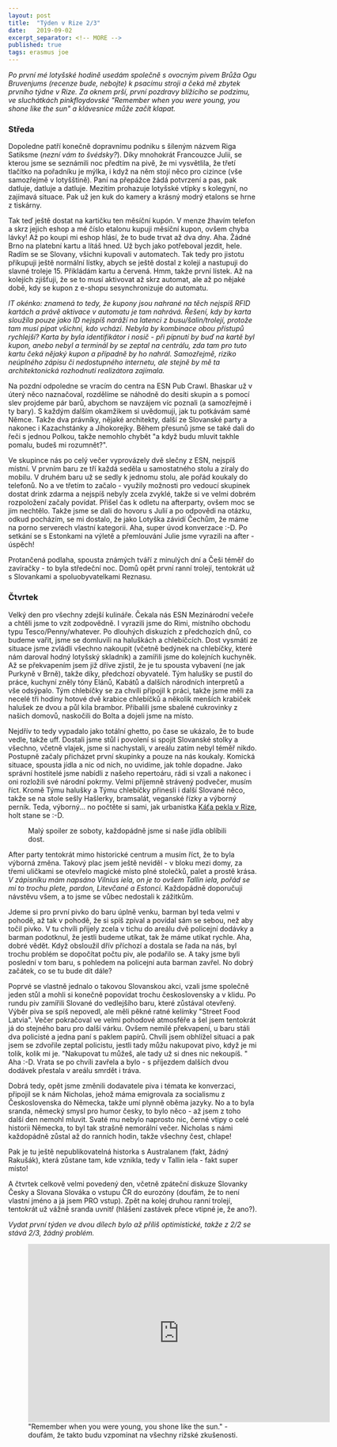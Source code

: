 ```yaml
---
layout: post
title:  "Týden v Rize 2/3"
date:   2019-09-02
excerpt_separator: <!-- MORE -->
published: true
tags: erasmus joe
---
```


<p class="intro"><i><span class="dropcap">P</span>o první mé lotyšské hodině usedám společně s ovocným pivem Brůža Ogu Bruvenjums (recenze bude, nebojte) k psacímu stroji a čeká mě zbytek prvního týdne v Rize. Za oknem prší, první pozdravy blížícího se podzimu, ve sluchátkách pinkfloydovské "Remember when you were young, you shone like the sun" a klávesnice může začít klapat.</i></p>
<!-- MORE -->

### Středa

Dopoledne patří konečně dopravnímu podniku s šíleným názvem Riga Satiksme (_nezní vám to švédsky?_). Díky mnohokrát Francouzce Julii, se kterou jsme se seznámili noc předtím na pivě, že mi vysvětlila, že třetí tlačítko na pořadníku je mýlka, i když na něm stojí něco pro cizince (vše samozřejmě v lotyšštině).  Paní na přepážce žádá potvrzení a pas, pak datluje, datluje a datluje. Mezitím prohazuje lotyšské vtípky s kolegyní, no zajímavá situace. Pak už jen kuk do kamery a krásný modrý etalons se hrne z tiskárny.  

Tak teď ještě dostat na kartičku ten měsíční kupón. V menze žhavím telefon a skrz jejich eshop a mé číslo etalonu kupuji měsíční kupon, ovšem chyba lávky! Až po koupi mi eshop hlásí, že to bude trvat až dva dny. Aha. Žádné Brno na platební kartu a lítáš hned. Už bych jako potřeboval jezdit, hele. Radím se se Slovany, všichni kupovali v automatech. Tak tedy pro jistotu přikupuji ještě normální lístky, abych se ještě dostal z kolejí a nastupuji do slavné troleje 15. Přikládám kartu a červená. Hmm, takže první lístek. Až na kolejích zjišťuji, že se to musí aktivovat až skrz automat, ale až po nějaké době, kdy se kupon z e-shopu sesynchronizuje do automatu.

_IT okénko: znamená to tedy, že kupony jsou nahrané na těch nejspíš RFID kartách a právě aktivace v automatu je tam nahrává. Řešení, kdy by karta sloužila pouze jako ID nejspíš naráží na latenci z busu/šalin/trolejí, protože tam musí pípat všichni, kdo vchází. Nebyla by kombinace obou přístupů rychlejší? Karta by byla identifikátor i nosič - při pípnutí by buď na kartě byl kupon, anebo nebyl a terminál by se zeptal na centrálu, zda tam pro tuto kartu čeká nějaký kupon a případně by ho nahrál. Samozřejmě, riziko neúplného zápisu či nedostupného internetu, ale stejně by mě ta architektonická rozhodnutí realizátora zajímala._

Na pozdní odpoledne se vracím do centra na ESN Pub Crawl. Bhaskar už v úterý něco naznačoval, rozdělíme se náhodně do desíti skupin a s pomocí slev projdeme pár barů, abychom se navzájem víc poznali (a samozřejmě i ty bary). S každým dalším okamžikem si uvědomuji, jak tu potkávám samé Němce. Takže dva právníky, nějaké architekty, další ze Slovanské party a nakonec i Kazachstánky a Jihokorejky. Během přesunů jsme se také dali do řeči s jednou Polkou, takže nemohlo chybět "a když budu mluvit takhle pomalu, budeš mi rozumnět?".

Ve skupince nás po celý večer vyprovázely dvě slečny z ESN, nejspíš místní. V prvním baru ze tří každá seděla u samostatného stolu a zíraly do mobilu. V druhém baru už se sedly k jednomu stolu, ale pořád koukaly do telefonů. No a ve třetím to začalo - využily možnosti pro vedoucí skupinek dostat drink zdarma a nejspíš nebyly zcela zvyklé, takže si ve velmi dobrém rozpoložení začaly povídat. Přišel čas k odletu na afterparty, ovšem moc se jim nechtělo. Takže jsme se dali do hovoru s Julií a po odpovědi na otázku, odkud pocházím, se mi dostalo, že jako Lotyška závidí Čechům, že máme na porno serverech vlastní kategorii. Aha, super úvod konverzace :-D. Po setkání se s Estonkami na výletě a přemlouvání Julie jsme vyrazili na after - úspěch! 

Protančená podlaha, spousta známých tváří z minulých dní a Češi téměř do zavíračky - to byla středeční noc. Domů opět první ranní trolejí, tentokrát už s Slovankami a spoluobyvatelkami Reznasu.

### Čtvrtek

Velký den pro všechny zdejší kulináře. Čekala nás ESN Mezinárodní večeře a chtěli jsme to vzít zodpovědně. I vyrazili jsme do Rimi, místního obchodu typu Tesco/Penny/whatever. Po dlouhých diskuzích z předchozích dnů, co budeme vařit, jsme se domluvili na haluškách a chlebíčcích. Dost vysmátí ze situace jsme zvládli všechno nakoupit (včetně bedýnek na chlebíčky, které nám daroval hodný lotyšský skladník) a zamířili jsme do kolejních kuchyněk. Až se překvapením jsem již dříve zjistil, že je tu spousta vybavení (ne jak Purkyně v Brně), takže díky, předchozí obyvatelé. Tým halušky se pustil do práce, kuchyní zněly tóny Elánů, Kabátů a dalších národních interpretů a vše odsýpalo. Tým chlebíčky se za chvíli připojil k práci, takže jsme měli za necelé tři hodiny hotové dvě krabice chlebíčků a několik menších krabiček halušek ze dvou a půl kila brambor. Přibalili jsme sbalené cukrovinky z našich domovů, naskočili do Bolta a dojeli jsme na místo.

Nejdřív to tedy vypadalo jako totální ghetto, po čase se ukázalo, že to bude vedle, takže uff. Dostali jsme stůl i povolení si spojit Slovanské stolky a všechno, včetně vlajek, jsme si nachystali, v areálu zatím nebyl téměř nikdo. Postupně začaly přicházet první skupinky a pouze na nás koukaly. Komická situace, spousta jídla a nic od nich, no uvidíme, jak tohle dopadne. Jako správní hostitelé jsme nabídli z našeho repertoáru, rádi si vzali a nakonec i oni rozložili své národní pokrmy. Velmi příjemně strávený podvečer, musím říct. Kromě Týmu halušky a Týmu chlebíčky přinesli i další Slované něco, takže se na stole sešly Hašlerky, bramsalát, veganské řízky a výborný perník. Teda, výborný... no počtěte si sami, jak urbanistka [Káťa pekla v Rize](https://katanacestach.wordpress.com/2019/09/02/peceme-v-lotyssku/), holt stane se :-D. 

 <figure>
 <img src="{{ '/assets/img/halusky.jpg' | prepend: site.baseurl }}" alt="" class="img-center"> 
   <figcaption>Malý spoiler ze soboty, každopádně jsme si naše jídla oblíbili dost.</figcaption>
 </figure>

After party tentokrát mimo historické centrum a musím říct, že to byla výborná změna. Takový plac jsem ještě neviděl - v bloku mezi domy, za třemi uličkami se otevřelo magické místo plné stolečků, palet a prostě krása. _V zápisníku mám napsáno Vilnius iela, on je to ovšem Tallin iela, pořád se mi to trochu plete, pardon, Litevčané a Estonci._ Každopádně doporučuji návstěvu všem, a to jsme se vůbec nedostali k zážitkům.

Jdeme si pro první pivko do baru úplně venku, barman byl teda velmi v pohodě, až tak v pohodě, že si spíš zpíval a povídal sám se sebou, než aby točil pivko. V tu chvíli přijely zcela v tichu do areálu dvě policejní dodávky a barman podotknul, že jestli budeme utíkat, tak že máme utíkat rychle. Aha, dobré vědět. Když obsloužil dřív příchozí a dostala se řada na nás, byl trochu problém se dopočítat počtu piv, ale podařilo se. A taky jsme byli poslední v tom baru, s pohledem na policejní auta barman zavřel. No dobrý začátek, co se tu bude dít dále?

Poprvé se vlastně jednalo o takovou Slovanskou akci, vzali jsme společně jeden stůl a mohli si konečně popovídat trochu československy a v klidu. Po rundu piv zamířili Slované do vedlejšího baru, které zůstával otevřený. Výběr piva se spíš nepovedl, ale měli pěkné ratné kelímky "Street Food Latvia". Večer pokračoval ve velmi pohodové atmosféře a šel jsem tentokrát já do stejného baru pro další várku. Ovšem nemilé překvapení, u baru stáli dva policisté a jedna paní s paklem papírů. Chvíli jsem obhlížel situaci a pak jsem se zdvořile zeptal policistu, jestli tady můžu nakupovat pivo, když je mi tolik, kolik mi je. "Nakupovat tu můžeš, ale tady už si dnes nic nekoupíš. " Aha :-D. Vrata se po chvíli zavřela a bylo - s příjezdem dalších dvou dodávek přestala v areálu smrdět i tráva. 

Dobrá tedy, opět jsme změnili dodavatele piva i témata ke konverzaci, připojil se k nám Nicholas, jehož máma emigrovala za socialismu z Československa do Německa, takže umí plynně oběma jazyky. No a to byla sranda, německý smysl pro humor česky, to bylo něco - až jsem z toho další den nemohl mluvit. Svaté mu nebylo naprosto nic, černé vtipy o celé historii Německa, to byl tak strašně nemorální večer. Nicholas s námi každopádně zůstal až do ranních hodin, takže všechny čest, chlape!

Pak je tu ještě nepublikovatelná historka s Australanem (fakt, žádný Rakušák), která zůstane tam, kde vznikla, tedy v Tallin iela - fakt super místo!

A čtvrtek celkově velmi povedený den, včetně zpáteční diskuze Slovanky Česky a Slovana Slováka o vstupu ČR do eurozóny (doufám, že to není vlastní jméno a já jsem PRO vstup). Zpět na kolej druhou ranní trolejí, tentokrát už vážně sranda uvnitř (hlášení zastávek přece vtipné je, že ano?). 

_Vydat první týden ve dvou dílech bylo až příliš optimistické, takže z 2/2 se stává 2/3, žádný problém._          

<figure>
 <iframe width="610" height="360" class="img-center d-block"
  src="https://www.youtube.com/embed/SqGe9qErQ1k"
  frameborder="0"></iframe>
  <figcaption>"Remember when you were young, you shone like the sun." - doufám, že takto budu vzpomínat na všechny rižské zkušenosti.</figcaption>
</figure>